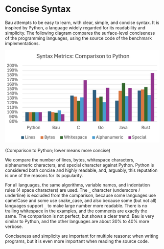 # Concise Syntax

Bau attempts to be easy to learn, with clear, simple, and concise syntax.
It is inspired by Python, a language widely regarded for its readability and simplicity.
The following diagram compares the surface-level conciseness of the programming
languages, using the source code of the benchmark implementations. 

<img src="syntaxMetrics.png">

(Comparison to Python; lower means more concise)

We compare the number of lines, bytes, whitespace characters, 
alphanumeric characters, and special character against Python.
Python is considered both concise and highly readable, 
and, arguably, this reputation is one of the reasons for its popularity.

For all languages, the same algorithms, variable names, 
and indentation rules (4 space characters) are used. 
The `_` character (underscore / underline) is excluded
from the comparison, because some languages use camelCase and some use snake_case,
and also because some (but not all) languages support `_` 
to make large number more readable.
There is no trailing whitespace in the examples, 
and the comments are exactly the same.
The comparison is not perfect, but shows a clear trend:
Bau is very similar to Python, and the other languages are about 30% to 40% more verbose.

Conciseness and simplicity are important for multiple reasons: 
when writing programs, but it is even more important when reading the source code.
